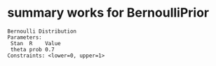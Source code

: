 # summary works for BernoulliPrior

    Bernoulli Distribution
    Parameters:
     Stan  R    Value
     theta prob 0.7  
    Constraints: <lower=0, upper=1>

